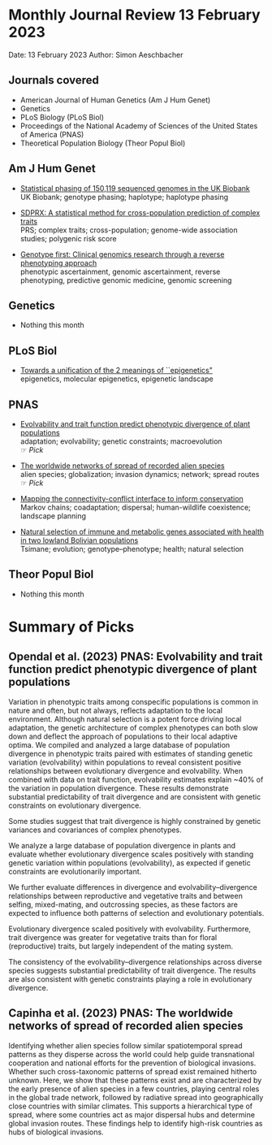 # Monthly Journal Review 13 February 2023

Date: 13 February 2023
Author: Simon Aeschbacher

## Journals covered
- American Journal of Human Genetics (Am J Hum Genet)
- Genetics
- PLoS Biology (PLoS Biol)
- Proceedings of the National Academy of Sciences of the United States of America (PNAS)
- Theoretical Population Biology (Theor Popul Biol)

## Am J Hum Genet
- [Statistical phasing of 150,119 sequenced genomes in the UK Biobank](https://doi.org/10.1016/j.ajhg.2022.11.008)  
  UK Biobank; genotype phasing; haplotype; haplotype phasing  
  

- [SDPRX: A statistical method for cross-population prediction of complex traits](https://doi.org/10.1016/j.ajhg.2022.11.007)  
  PRS; complex traits; cross-population; genome-wide association studies; polygenic risk score  
  

- [Genotype first: Clinical genomics research through a reverse phenotyping approach](https://doi.org/10.1016/j.ajhg.2022.12.004)  
  phenotypic ascertainment, genomic ascertainment, reverse phenotyping, predictive genomic medicine, genomic screening  

## Genetics
- Nothing this month

## PLoS Biol
- [Towards a unification of the 2 meanings of ``epigenetics"](https://doi.org/10.1371/journal.pbio.3001944)  
  epigenetics, molecular epigenetics, epigenetic landscape  

## PNAS
- [Evolvability and trait function predict phenotypic divergence of plant populations](https://doi.org/10.1073/pnas.2203228120)  
  adaptation; evolvability; genetic constraints; macroevolution  
 &#x261E; *Pick*  

- [The worldwide networks of spread of recorded alien species](https://doi.org/10.1073/pnas.2201911120)  
  alien species; globalization; invasion dynamics; network; spread routes  
 &#x261E; *Pick*  

- [Mapping the connectivity-conflict interface to inform conservation](https://doi.org/10.1073/pnas.2211482119)  
  Markov chains; coadaptation; dispersal; human-wildlife coexistence; landscape planning  
  

- [Natural selection of immune and metabolic genes associated with health in two lowland Bolivian populations](https://doi.org/10.1073/pnas.2207544120)  
  Tsimane; evolution; genotype–phenotype; health; natural selection  

## Theor Popul Biol
- Nothing this month


# Summary of Picks

## Opendal et al. (2023) PNAS: Evolvability and trait function predict phenotypic divergence of plant populations

Variation in phenotypic traits among conspecific populations is common in nature and often, but not always, reflects adaptation to the local environment. Although natural selection is a potent force driving local adaptation, the genetic architecture of complex phenotypes can both slow down and deflect the approach of populations to their local adaptive optima. We compiled and analyzed a large database of population divergence in phenotypic traits paired with estimates of standing genetic variation (evolvability) within populations to reveal consistent positive relationships between evolutionary divergence and evolvability. When combined with data on trait function, evolvability estimates explain ~40% of the variation in population divergence. These results demonstrate substantial predictability of trait divergence and are consistent with genetic constraints on evolutionary divergence.

Some studies suggest that trait divergence is highly constrained by genetic variances and covariances of complex phenotypes.

We analyze a large database of population divergence in plants and evaluate whether evolutionary divergence scales positively with standing genetic variation within populations (evolvability), as expected if genetic constraints are evolutionarily important.

We further evaluate differences in divergence and evolvability–divergence relationships between reproductive and vegetative traits and between selfing, mixed-mating, and outcrossing species, as these factors are expected to influence both patterns of selection and evolutionary potentials.

Evolutionary divergence scaled positively with evolvability. Furthermore, trait divergence was greater for vegetative traits than for floral (reproductive) traits, but largely independent of the mating system.

The consistency of the evolvability–divergence relationships across diverse species suggests substantial predictability of trait divergence. The results are also consistent with genetic constraints playing a role in evolutionary divergence.

## Capinha et al. (2023) PNAS: The worldwide networks of spread of recorded alien species

Identifying whether alien species follow similar spatiotemporal spread patterns as they disperse across the world could help guide transnational cooperation and national efforts for the prevention of biological invasions. Whether such cross-taxonomic patterns of spread exist remained hitherto unknown. Here, we show that these patterns exist and are characterized by the early presence of alien species in a few countries, playing central roles in the global trade network, followed by radiative spread into geographically close countries with similar climates. This supports a hierarchical type of spread, where some countries act as major dispersal hubs and determine global invasion routes. These findings help to identify high-risk countries as hubs of biological invasions.